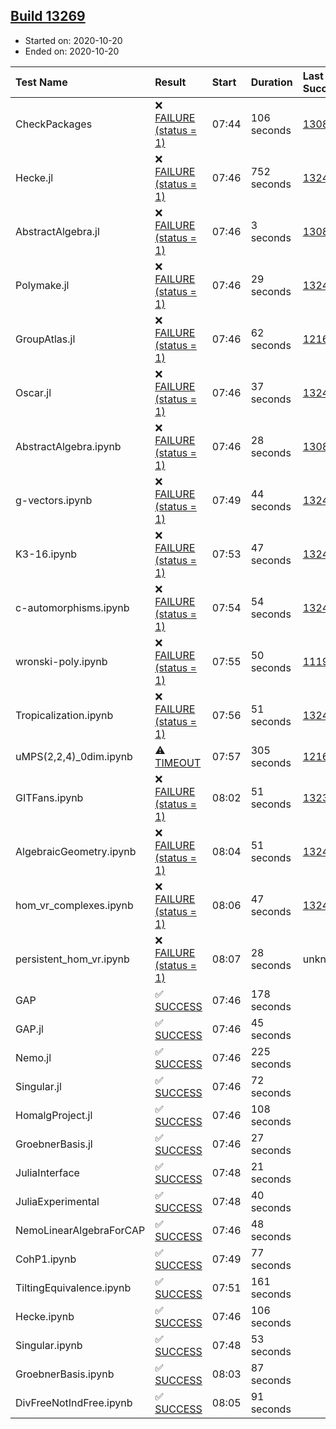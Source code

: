 ## [Build 13269](https://oscarci.mathematik.uni-kl.de/job/oscar/13269/)

* Started on: 2020-10-20
* Ended on: 2020-10-20

| Test Name    | Result | Start | Duration | Last Success | First Failure |
|:-------------|:-------|:------|:---------|:-------------|:--------------|
| CheckPackages | ❌ [FAILURE (status = 1)](https://oscarci.mathematik.uni-kl.de/job/oscar/13269/artifact/logs/build-13269/CheckPackages.log) | 07:44 | 106 seconds | [13085](https://oscarci.mathematik.uni-kl.de/job/oscar/13085/) | [13086](https://oscarci.mathematik.uni-kl.de/job/oscar/13086/) |
| Hecke.jl | ❌ [FAILURE (status = 1)](https://oscarci.mathematik.uni-kl.de/job/oscar/13269/artifact/logs/build-13269/Hecke.jl.log) | 07:46 | 752 seconds | [13246](https://oscarci.mathematik.uni-kl.de/job/oscar/13246/) | [13247](https://oscarci.mathematik.uni-kl.de/job/oscar/13247/) |
| AbstractAlgebra.jl | ❌ [FAILURE (status = 1)](https://oscarci.mathematik.uni-kl.de/job/oscar/13269/artifact/logs/build-13269/AbstractAlgebra.jl.log) | 07:46 | 3 seconds | [13085](https://oscarci.mathematik.uni-kl.de/job/oscar/13085/) | [13086](https://oscarci.mathematik.uni-kl.de/job/oscar/13086/) |
| Polymake.jl | ❌ [FAILURE (status = 1)](https://oscarci.mathematik.uni-kl.de/job/oscar/13269/artifact/logs/build-13269/Polymake.jl.log) | 07:46 | 29 seconds | [13247](https://oscarci.mathematik.uni-kl.de/job/oscar/13247/) | [13248](https://oscarci.mathematik.uni-kl.de/job/oscar/13248/) |
| GroupAtlas.jl | ❌ [FAILURE (status = 1)](https://oscarci.mathematik.uni-kl.de/job/oscar/13269/artifact/logs/build-13269/GroupAtlas.jl.log) | 07:46 | 62 seconds | [12167](https://oscarci.mathematik.uni-kl.de/job/oscar/12167/) | [12168](https://oscarci.mathematik.uni-kl.de/job/oscar/12168/) |
| Oscar.jl | ❌ [FAILURE (status = 1)](https://oscarci.mathematik.uni-kl.de/job/oscar/13269/artifact/logs/build-13269/Oscar.jl.log) | 07:46 | 37 seconds | [13247](https://oscarci.mathematik.uni-kl.de/job/oscar/13247/) | [13248](https://oscarci.mathematik.uni-kl.de/job/oscar/13248/) |
| AbstractAlgebra.ipynb | ❌ [FAILURE (status = 1)](https://oscarci.mathematik.uni-kl.de/job/oscar/13269/artifact/logs/build-13269/AbstractAlgebra.ipynb.log) | 07:46 | 28 seconds | [13085](https://oscarci.mathematik.uni-kl.de/job/oscar/13085/) | [13086](https://oscarci.mathematik.uni-kl.de/job/oscar/13086/) |
| g-vectors.ipynb | ❌ [FAILURE (status = 1)](https://oscarci.mathematik.uni-kl.de/job/oscar/13269/artifact/logs/build-13269/g-vectors.ipynb.log) | 07:49 | 44 seconds | [13247](https://oscarci.mathematik.uni-kl.de/job/oscar/13247/) | [13248](https://oscarci.mathematik.uni-kl.de/job/oscar/13248/) |
| K3-16.ipynb | ❌ [FAILURE (status = 1)](https://oscarci.mathematik.uni-kl.de/job/oscar/13269/artifact/logs/build-13269/K3-16.ipynb.log) | 07:53 | 47 seconds | [13247](https://oscarci.mathematik.uni-kl.de/job/oscar/13247/) | [13248](https://oscarci.mathematik.uni-kl.de/job/oscar/13248/) |
| c-automorphisms.ipynb | ❌ [FAILURE (status = 1)](https://oscarci.mathematik.uni-kl.de/job/oscar/13269/artifact/logs/build-13269/c-automorphisms.ipynb.log) | 07:54 | 54 seconds | [13247](https://oscarci.mathematik.uni-kl.de/job/oscar/13247/) | [13248](https://oscarci.mathematik.uni-kl.de/job/oscar/13248/) |
| wronski-poly.ipynb | ❌ [FAILURE (status = 1)](https://oscarci.mathematik.uni-kl.de/job/oscar/13269/artifact/logs/build-13269/wronski-poly.ipynb.log) | 07:55 | 50 seconds | [11192](https://oscarci.mathematik.uni-kl.de/job/oscar/11192/) | [11193](https://oscarci.mathematik.uni-kl.de/job/oscar/11193/) |
| Tropicalization.ipynb | ❌ [FAILURE (status = 1)](https://oscarci.mathematik.uni-kl.de/job/oscar/13269/artifact/logs/build-13269/Tropicalization.ipynb.log) | 07:56 | 51 seconds | [13247](https://oscarci.mathematik.uni-kl.de/job/oscar/13247/) | [13248](https://oscarci.mathematik.uni-kl.de/job/oscar/13248/) |
| uMPS(2,2,4)_0dim.ipynb | ⚠ [TIMEOUT](https://oscarci.mathematik.uni-kl.de/job/oscar/13269/artifact/logs/build-13269/uMPS-2-2-4-_0dim.ipynb.log) | 07:57 | 305 seconds | [12167](https://oscarci.mathematik.uni-kl.de/job/oscar/12167/) | [12168](https://oscarci.mathematik.uni-kl.de/job/oscar/12168/) |
| GITFans.ipynb | ❌ [FAILURE (status = 1)](https://oscarci.mathematik.uni-kl.de/job/oscar/13269/artifact/logs/build-13269/GITFans.ipynb.log) | 08:02 | 51 seconds | [13234](https://oscarci.mathematik.uni-kl.de/job/oscar/13234/) | [13235](https://oscarci.mathematik.uni-kl.de/job/oscar/13235/) |
| AlgebraicGeometry.ipynb | ❌ [FAILURE (status = 1)](https://oscarci.mathematik.uni-kl.de/job/oscar/13269/artifact/logs/build-13269/AlgebraicGeometry.ipynb.log) | 08:04 | 51 seconds | [13247](https://oscarci.mathematik.uni-kl.de/job/oscar/13247/) | [13248](https://oscarci.mathematik.uni-kl.de/job/oscar/13248/) |
| hom_vr_complexes.ipynb | ❌ [FAILURE (status = 1)](https://oscarci.mathematik.uni-kl.de/job/oscar/13269/artifact/logs/build-13269/hom_vr_complexes.ipynb.log) | 08:06 | 47 seconds | [13247](https://oscarci.mathematik.uni-kl.de/job/oscar/13247/) | [13248](https://oscarci.mathematik.uni-kl.de/job/oscar/13248/) |
| persistent_hom_vr.ipynb | ❌ [FAILURE (status = 1)](https://oscarci.mathematik.uni-kl.de/job/oscar/13269/artifact/logs/build-13269/persistent_hom_vr.ipynb.log) | 08:07 | 28 seconds | unknown | unknown |
| GAP | ✅ [SUCCESS](https://oscarci.mathematik.uni-kl.de/job/oscar/13269/artifact/logs/build-13269/GAP.log) | 07:46 | 178 seconds |  |  |
| GAP.jl | ✅ [SUCCESS](https://oscarci.mathematik.uni-kl.de/job/oscar/13269/artifact/logs/build-13269/GAP.jl.log) | 07:46 | 45 seconds |  |  |
| Nemo.jl | ✅ [SUCCESS](https://oscarci.mathematik.uni-kl.de/job/oscar/13269/artifact/logs/build-13269/Nemo.jl.log) | 07:46 | 225 seconds |  |  |
| Singular.jl | ✅ [SUCCESS](https://oscarci.mathematik.uni-kl.de/job/oscar/13269/artifact/logs/build-13269/Singular.jl.log) | 07:46 | 72 seconds |  |  |
| HomalgProject.jl | ✅ [SUCCESS](https://oscarci.mathematik.uni-kl.de/job/oscar/13269/artifact/logs/build-13269/HomalgProject.jl.log) | 07:46 | 108 seconds |  |  |
| GroebnerBasis.jl | ✅ [SUCCESS](https://oscarci.mathematik.uni-kl.de/job/oscar/13269/artifact/logs/build-13269/GroebnerBasis.jl.log) | 07:46 | 27 seconds |  |  |
| JuliaInterface | ✅ [SUCCESS](https://oscarci.mathematik.uni-kl.de/job/oscar/13269/artifact/logs/build-13269/JuliaInterface.log) | 07:48 | 21 seconds |  |  |
| JuliaExperimental | ✅ [SUCCESS](https://oscarci.mathematik.uni-kl.de/job/oscar/13269/artifact/logs/build-13269/JuliaExperimental.log) | 07:48 | 40 seconds |  |  |
| NemoLinearAlgebraForCAP | ✅ [SUCCESS](https://oscarci.mathematik.uni-kl.de/job/oscar/13269/artifact/logs/build-13269/NemoLinearAlgebraForCAP.log) | 07:46 | 48 seconds |  |  |
| CohP1.ipynb | ✅ [SUCCESS](https://oscarci.mathematik.uni-kl.de/job/oscar/13269/artifact/logs/build-13269/CohP1.ipynb.log) | 07:49 | 77 seconds |  |  |
| TiltingEquivalence.ipynb | ✅ [SUCCESS](https://oscarci.mathematik.uni-kl.de/job/oscar/13269/artifact/logs/build-13269/TiltingEquivalence.ipynb.log) | 07:51 | 161 seconds |  |  |
| Hecke.ipynb | ✅ [SUCCESS](https://oscarci.mathematik.uni-kl.de/job/oscar/13269/artifact/logs/build-13269/Hecke.ipynb.log) | 07:46 | 106 seconds |  |  |
| Singular.ipynb | ✅ [SUCCESS](https://oscarci.mathematik.uni-kl.de/job/oscar/13269/artifact/logs/build-13269/Singular.ipynb.log) | 07:48 | 53 seconds |  |  |
| GroebnerBasis.ipynb | ✅ [SUCCESS](https://oscarci.mathematik.uni-kl.de/job/oscar/13269/artifact/logs/build-13269/GroebnerBasis.ipynb.log) | 08:03 | 87 seconds |  |  |
| DivFreeNotIndFree.ipynb | ✅ [SUCCESS](https://oscarci.mathematik.uni-kl.de/job/oscar/13269/artifact/logs/build-13269/DivFreeNotIndFree.ipynb.log) | 08:05 | 91 seconds |  |  |
